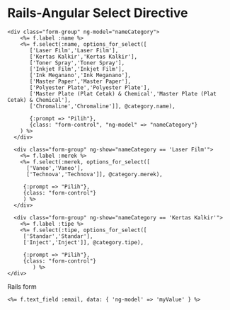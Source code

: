 # Rails-Angular Select Directive

	<div class="form-group" ng-model="nameCategory">
        <%= f.label :name %>
        <%= f.select(:name, options_for_select([
           ['Laser Film','Laser Film'],
           ['Kertas Kalkir','Kertas Kalkir'],
           ['Toner Spray','Toner Spray'],
           ['Inkjet Film','Inkjet Film'],
           ['Ink Meganano','Ink Meganano'],
           ['Master Paper','Master Paper'],
           ['Polyester Plate','Polyester Plate'],
           ['Master Plate (Plat Cetak) & Chemical','Master Plate (Plat Cetak) & Chemical'],
           ['Chromaline','Chromaline']], @category.name),

           {:prompt => "Pilih"},
           {class: "form-control", "ng-model" => "nameCategory"}
        ) %>
      </div>

      <div class="form-group" ng-show="nameCategory == 'Laser Film'">
        <%= f.label :merek %>
        <%= f.select(:merek, options_for_select([
          ['Vaneo','Vaneo'],
          ['Technova','Technova']], @category.merek),

         {:prompt => "Pilih"},
         {class: "form-control"}
         ) %>
      </div>

      <div class="form-group" ng-show="nameCategory == 'Kertas Kalkir'">
        <%= f.label :tipe %>
        <%= f.select(:tipe, options_for_select([
         ['Standar','Standar'],
         ['Inject','Inject']], @category.tipe),

         {:prompt => "Pilih"},
         {class: "form-control"}
            ) %>
    </div>

Rails form

    <%= f.text_field :email, data: { 'ng-model' => 'myValue' } %>    